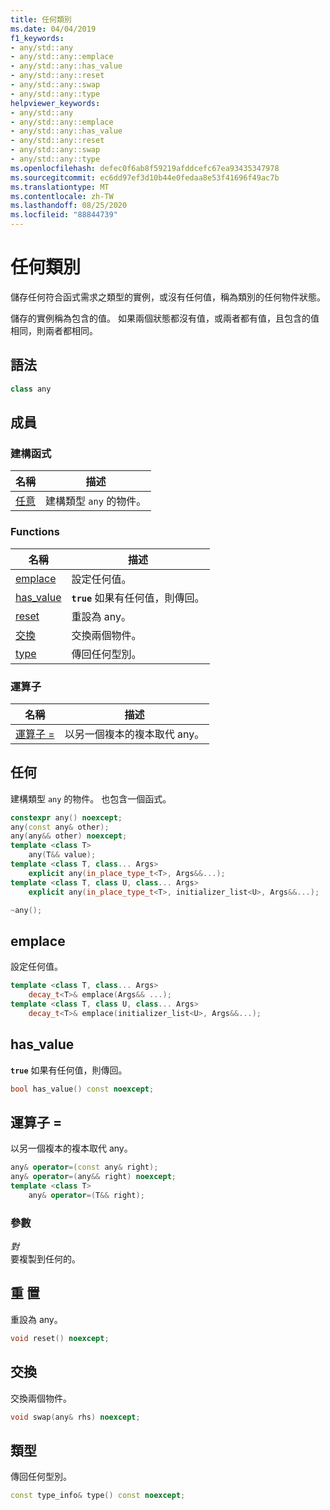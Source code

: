 ```yaml
---
title: 任何類別
ms.date: 04/04/2019
f1_keywords:
- any/std::any
- any/std::any::emplace
- any/std::any::has_value
- any/std::any::reset
- any/std::any::swap
- any/std::any::type
helpviewer_keywords:
- any/std::any
- any/std::any::emplace
- any/std::any::has_value
- any/std::any::reset
- any/std::any::swap
- any/std::any::type
ms.openlocfilehash: defec0f6ab8f59219afddcefc67ea93435347978
ms.sourcegitcommit: ec6dd97ef3d10b44e0fedaa8e53f41696f49ac7b
ms.translationtype: MT
ms.contentlocale: zh-TW
ms.lasthandoff: 08/25/2020
ms.locfileid: "88844739"
---
```

# <a name="any-class"></a>任何類別

儲存任何符合函式需求之類型的實例，或沒有任何值，稱為類別的任何物件狀態。

儲存的實例稱為包含的值。 如果兩個狀態都沒有值，或兩者都有值，且包含的值相同，則兩者都相同。

## <a name="syntax"></a>語法

```cpp
class any
```

## <a name="members"></a>成員

### <a name="constructors"></a>建構函式

|名稱|描述|
|-|-|
|[任意](#any)|建構類型 `any` 的物件。|

### <a name="functions"></a>Functions

|名稱|描述|
|-|-|
|[emplace](#emplace)|設定任何值。|
|[has_value](#has_value)|**`true`** 如果有任何值，則傳回。|
|[reset](#reset)|重設為 any。|
|[交換](#swap)|交換兩個物件。|
|[type](#type)|傳回任何型別。|

### <a name="operators"></a>運算子

|名稱|描述|
|-|-|
|[運算子 =](#op_eq)|以另一個複本的複本取代 any。|

## <a name="any"></a><a name="any"></a> 任何

建構類型 `any` 的物件。 也包含一個函式。

```cpp
constexpr any() noexcept;
any(const any& other);
any(any&& other) noexcept;
template <class T>
    any(T&& value);
template <class T, class... Args>
    explicit any(in_place_type_t<T>, Args&&...);
template <class T, class U, class... Args>
    explicit any(in_place_type_t<T>, initializer_list<U>, Args&&...);

~any();
```

## <a name="emplace"></a><a name="emplace"></a> emplace

設定任何值。

```cpp
template <class T, class... Args>
    decay_t<T>& emplace(Args&& ...);
template <class T, class U, class... Args>
    decay_t<T>& emplace(initializer_list<U>, Args&&...);
```

## <a name="has_value"></a><a name="has_value"></a> has_value

**`true`** 如果有任何值，則傳回。

```cpp
bool has_value() const noexcept;
```

## <a name="operator"></a><a name="op_eq"></a> 運算子 =

以另一個複本的複本取代 any。

```cpp
any& operator=(const any& right);
any& operator=(any&& right) noexcept;
template <class T>
    any& operator=(T&& right);
```

### <a name="parameters"></a>參數

*對*\
要複製到任何的。

## <a name="reset"></a><a name="reset"></a> 重 置

重設為 any。

```cpp
void reset() noexcept;
```

## <a name="swap"></a><a name="swap"></a> 交換

交換兩個物件。

```cpp
void swap(any& rhs) noexcept;
```

## <a name="type"></a><a name="type"></a> 類型

傳回任何型別。

```cpp
const type_info& type() const noexcept;
```
